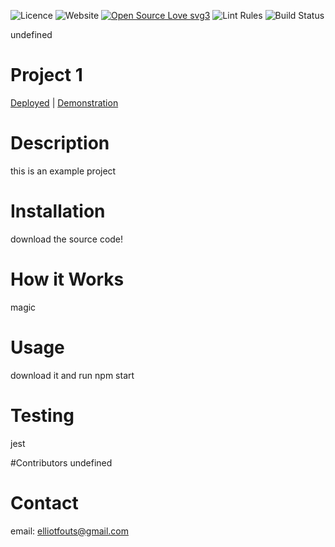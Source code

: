 
![Licence](https://img.shields.io/badge/license-MIT-blue) ![Website](https://img.shields.io/badge/website-up-brightgreen) [![Open Source Love svg3](https://badges.frapsoft.com/os/v3/open-source.svg?v=103)](https://github.com/ellerbrock/open-source-badges/) ![Lint Rules](https://img.shields.io/badge/codestyle-${lintingRules}-brightgreen) ![Build Status](https://img.shields.io/badge/build-passing-brightgreen)

undefined

# Project 1 
[Deployed](www.deployed.com) | [Demonstration](www.demonstation.com)

# Description
this is an example project

# Installation
download the source code!

# How it Works
magic

# Usage 
download it and run npm start

# Testing
jest

#Contributors 
undefined

# Contact
email: elliotfouts@gmail.com